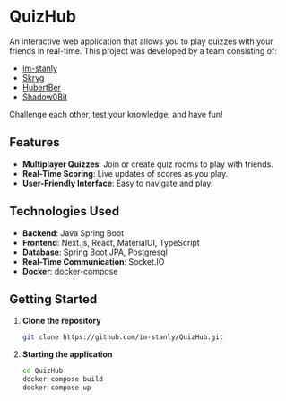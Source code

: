 # QuizHub

An interactive web application that allows you to play quizzes with your friends in real-time. This project was developed by a team consisting of:

- [im-stanly](https://github.com/im-stanly)
- [Skryg](https://github.com/Skryg)
- [HubertBer](https://github.com/HubertBer)
- [Shadow0Bit](https://github.com/Shadow0Bit)

Challenge each other, test your knowledge, and have fun!

## Features

- **Multiplayer Quizzes**: Join or create quiz rooms to play with friends.
- **Real-Time Scoring**: Live updates of scores as you play.
- **User-Friendly Interface**: Easy to navigate and play.

## Technologies Used

- **Backend**: Java Spring Boot
- **Frontend**: Next.js, React, MaterialUI, TypeScript
- **Database**: Spring Boot JPA, Postgresql
- **Real-Time Communication**: Socket.IO
- **Docker**: docker-compose

## Getting Started

1. **Clone the repository**
   ```bash
   git clone https://github.com/im-stanly/QuizHub.git
2. **Starting the application**
   ```bash
   cd QuizHub
   docker compose build
   docker compose up
